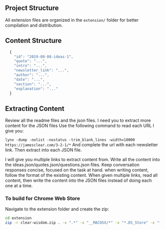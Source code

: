 ## Project Structure

All extension files are organized in the `extension/` folder for better compilation and distribution.

## Content Structure

```js
  {
    "id": "2019-08-08-ideas-1",
    "quote": "...",
    "intro": "...",
    "newsletter_link": "...",
    "author": "...",
    "date": "...",
    "section": "...",
    "explanation": "..."
  }
```

## Extracting Content

Review all the readme files and the json files.
I need you to extract more content for the JSON files Use the following command to read each URL I give you:

`lynx -dump -nolist -nostatus -trim_blank_lines -width=10000 https://jamesclear.com/3-2-1/*` And complete the url with each newsletter link. Then extract into each JSON file. 

I will give you multiple links to extract content from.
Write all the content into the ideas.json/quotes.json/questions.json files.
Keep conversation responses concise, focused on the task at hand.
when writing content, follow the format of the existing content.
When given multiple links, read all content, then write the content into the JSON files instead of doing each one at a time.


### To build for Chrome Web Store

Navigate to the extension folder and create the zip:

```bash
cd extension
zip -r clear-wisdom.zip . -x ".*" -x "__MACOSX/*" -x "*.DS_Store" -x "*.zip" -x ".git/*" -x "node_modules/*"
```

